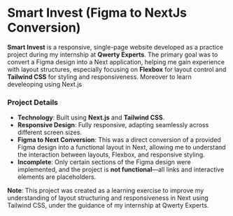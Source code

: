 # Smart Invest (Figma to NextJs Conversion)

**Smart Invest** is a responsive, single-page website developed as a practice project during my internship at **Qwerty Experts**. The primary goal was to convert a Figma design into a Next application, helping me gain experience with layout structures, especially focusing on **Flexbox** for layout control and **Tailwind CSS** for styling and responsiveness. Moreover to learn develeoping using Next.js

### Project Details
- **Technology**: Built using **Next.js** and **Tailwind CSS**.
- **Responsive Design**: Fully responsive, adapting seamlessly across different screen sizes.
- **Figma to Next Conversion**: This was a direct conversion of a provided Figma design into a functional layout in Next, allowing me to understand the interaction between layouts, Flexbox, and responsive styling.
- **Incomplete**: Only certain sections of the Figma design were implemented, and the project is **not functional**—all links and interactive elements are placeholders.

**Note**: This project was created as a learning exercise to improve my understanding of layout structuring and responsiveness in Next using Tailwind CSS, under the guidance of my internship at Qwerty Experts.
